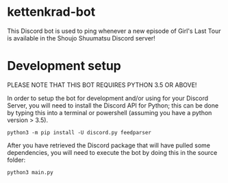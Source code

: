 # kettenkrad-bot
This Discord bot is used to ping whenever a new episode of Girl's Last Tour is available in the Shoujo Shuumatsu Discord server!

# Development setup
PLEASE NOTE THAT THIS BOT REQUIRES PYTHON 3.5 OR ABOVE!

In order to setup the bot for development and/or using for your Discord Server, you will need to install the Discord API for Python; this can be done by typing this into a terminal or powershell (assuming you have a python version > 3.5).

```
python3 -m pip install -U discord.py feedparser
```
After you have retrieved the Discord package that will have pulled some dependencies, you will need to execute the bot by doing this in the source folder:
```
python3 main.py
```
